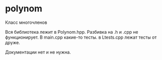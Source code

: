 # polynom

Класс многочленов

Вся библиотека лежит в Polynom.hpp. Разбивка на .h и .cpp не функционирует.
В main.cpp какие-то тесты. в Ltests.cpp лежат тесты от друже.

Документации нет и не нужна.
